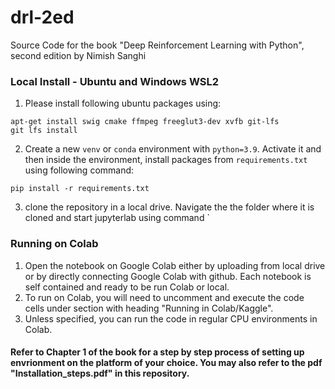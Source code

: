 # drl-2ed

Source Code for the book "Deep Reinforcement Learning with Python", second edition by Nimish Sanghi

### Local Install - Ubuntu and Windows WSL2
1. Please install following ubuntu packages using:
```
apt-get install swig cmake ffmpeg freeglut3-dev xvfb git-lfs
git lfs install
```
2. Create a new `venv` or `conda` environment with `python=3.9`. Activate it and then inside the environment, install packages from `requirements.txt` using following command:
```
pip install -r requirements.txt
```
3. clone the repository in a local drive. Navigate the the folder where it is cloned and start jupyterlab using command `

### Running on Colab
1. Open the notebook on Google Colab either by uploading from local drive or by directly connecting Google Colab with github. Each notebook is self contained and ready to be run Colab or local.
2. To run on Colab, you will need to uncomment and execute the code cells under section with heading "Running in Colab/Kaggle". 
3. Unless specified, you can run the code in regular CPU environments in Colab.

#### Refer to Chapter 1 of the book for a step by step process of setting up envrionment on the platform of your choice. You may also refer to the pdf "Installation_steps.pdf" in this repository.